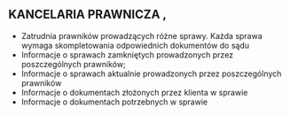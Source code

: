 ## KANCELARIA PRAWNICZA ,
- Zatrudnia prawników prowadzących różne sprawy. Każda sprawa wymaga skompletowania odpowiednich
dokumentów do sądu 
- Informacje o sprawach zamkniętych prowadzonych przez poszczególnych prawników;
- Informacje o sprawach aktualnie prowadzonych przez poszczególnych prawników
- Informacje o dokumentach złożonych przez klienta w sprawie
- Informacje o dokumentach potrzebnych w sprawie